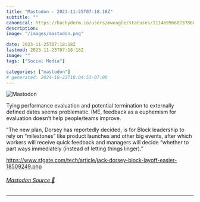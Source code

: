 ```yaml
---
title: "Mastodon - 2023-11-25T07:18:18Z"
subtitle: ""
canonical: https://hachyderm.io/users/mweagle/statuses/111469966023786805
description:
image: "/images/mastodon.png"

date: 2023-11-25T07:18:18Z
lastmod: 2023-11-25T07:18:18Z
image: ""
tags: ["Social Media"]

categories: ["mastodon"]
# generated: 2024-10-23T18:04:53-07:00
---
```

![Mastodon](/images/mastodon.png)

<p>Tying performance evaluation and potential termination to externally defined dates seems problematic. IME, feedback as a euphemism for evaluation doesn’t help people/teams improve. </p><p>“The new plan, Dorsey has reportedly decided, is for Block leadership to rely on “milestones” like product launches and other big events, after which workers will receive quick feedback and managers will decide “whether to part ways immediately (instead of letting things linger).”</p><p><a href="https://www.sfgate.com/tech/article/jack-dorsey-block-layoff-easier-18509249.php" target="_blank" rel="nofollow noopener noreferrer" translate="no"><span class="invisible">https://www.</span><span class="ellipsis">sfgate.com/tech/article/jack-d</span><span class="invisible">orsey-block-layoff-easier-18509249.php</span></a></p>


###### [Mastodon Source 🐘](https://hachyderm.io/@mweagle/111469966023786805)

___
